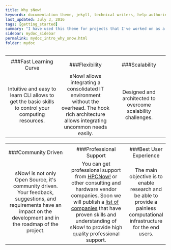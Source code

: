 ```yaml
---
title: Why sNow!
keywords: documentation theme, jekyll, technical writers, help authoring tools, hat replacements
last_updated: July 3, 2016
tags: [getting_started]
summary: "I have used this theme for projects that I've worked on as a professional technical writer."
sidebar: mydoc_sidebar
permalink: mydoc_intro_why_snow.html
folder: mydoc
---
```


<table border="0">
<colgroup>
<col width="33%" />
<col width="33%" />
<col width="33%" />
</colgroup>
<tbody>
<tr>
<td markdown="span" align="center"><i class="fa fa-paper-plane fa-5x"></i></td>
<td markdown="span" align="center"><i class="fa fa-wrench fa-5x"></i></td>
<td markdown="span" align="center"><i class="fa fa-line-chart fa-5x"></i></td>
</tr>
<tr>
<td markdown="span" align="center">###Fast Learning Curve</td>
<td markdown="span" align="center">###Flexibility</td>
<td markdown="span" align="center">###Scalability</td>
</tr>
<tr>
<td markdown="span" align="center">Intuitive and easy to learn CLI allows to get the basic skills to control your computing resources.</td>
<td markdown="span" align="center">sNow! allows integrating a consolidated IT environment without the overhead. The hook rich architecture allows integrating uncommon needs easily.</td>
<td markdown="span" align="center">Designed and architected to overcome scalability challenges.</td>
</tr>
</tbody>
</table>

<table border="0">
<colgroup>
<col width="40%" />
<col width="40%" />
<col width="40%" />
</colgroup>
<tbody>
<tr>
<td align="center"><i class="fa fa-users fa-5x"></i></td>
<td  align="center"><i class="fa fa-briefcase fa-5x"></i></td>
<td  align="center"><i class="fa fa-trophy fa-5x"></i></td>
</tr>
<tr>
<td  align="center">###Community Driven</td>
<td  align="center">###Professional Support</td>
<td  align="center">###Best User Experience</td>
</tr>
<tr>
<td  align="center">sNow! is not only Open Source, it's community driven. Your feedback, suggestions, and requirements have an impact on the development and in the roadmap of the project.</td>
<td  align="center">You can get professional support from <a href="http://hpcnow.com">HPCNow!</a> or other consulting and hardware vendor companies. Soon we will publish a <a href="#">list of companies</a> that have proven skills and understanding of sNow! to provide high quality professional support.</td>
<td  align="center">The main objective is to enable research and be able to provide a painless computational infrastructure for the end users.</td>
</tr>
</tbody>
</table>
